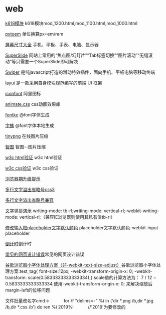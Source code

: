 # web
<p><a href="page_k618_mod/mod_1200.html">k618模块</a> k618模块mod_1200.html,mod_1100.html,mod_1000.html</p>
	<p><a href="http://pxtoem.com/">pxtoem</a> 单位换算px=em/rem</p>
	<p><a href="https://uiiiuiii.com/screen/index.htm"> 屏幕尺寸大全</a> 手机、平板、手表、电脑、显示器</p>
	<p><a href="http://www.superslide2.com/">SuperSlide</a> 网站上常用的“焦点图/幻灯片”“Tab标签切换”“图片滚动”“无缝滚动”等只需要一个SuperSlide即可解决</p>
	<p><a href="http://www.swiper.com.cn/">Swiper</a> 是纯javascript打造的滑动特效插件，面向手机、平板电脑等移动终端</p>
	<p><a href="http://www.layui.com/">layui</a> 是一款采用自身模块规范编写的前端 UI 框架</p>
	<p><a href="http://iconfont.cn/home/index?spm=a313x.7781069.1998910419.2">iconfont</a> 阿里图标</p>
	<p><a href="https://daneden.github.io/animate.css/">animate.css</a> css动画效果库</p>
	<p><a href="https://www.fontke.com/tool/fontface/">fontke</a> @font字体生成</p>
	<p><a href="http://font-spider.org/">字蛛</a> @font字体本地生成</p>
	<p><a href="https://tinypng.com/">tinypng</a> 在线图片压缩</p>
	<p><a href="http://zhitu.isux.us/">智图</a> 智图--图片压缩</p>
	<p><a href="https://validator.w3.org/#validate_by_input">w3c html验证</a> w3c html验证</p>
	<p><a href="http://jigsaw.w3.org/css-validator/#validate_by_input+with_options">w3c css验证</a> w3c css验证</p>
	<p><a href="http://browsehappy.osfipin.com/#">浏览器期升级提示</a></p>
	<p><a href="http://www.daqianduan.com/6179.html">多行文字溢出省略号css3</a></p>
	<p><a href="http://www.zhangxinxu.com/wordpress/2009/09/%E5%85%B3%E4%BA%8E%E6%96%87%E5%AD%97%E5%86%85%E5%AE%B9%E6%BA%A2%E5%87%BA%E7%94%A8%E7%82%B9%E7%82%B9%E7%82%B9-%E7%9C%81%E7%95%A5%E5%8F%B7%E8%A1%A8%E7%A4%BA/">多行文字溢出省略号兼容</a></p>
	<p><a href="https://www.qqxiuzi.cn/zh/wenzi-shupai/">文字竖排演示</a> writing-mode: tb-rl;writing-mode: vertical-rl;-webkit-writing-mode: vertical-rl;（兼容IE浏览器则使用其私有值tb-rl）</p>
	<p><a href="http://blog.csdn.net/panghaichun/article/details/50781681">修改输入框placeholder文字默认颜色</a> placeholder文字默认颜色-webkit-input-placeholder</p>
	<p><a href="http://www.jq22.com/jquery-info327">倒计时</a>倒计时</p>
	<p><a href="http://blog-en.tilda.cc/articles-website-design-mistakes">常见的网页设计错误</a>常见的网页设计错误</p>
	<p><a href="http://blog-en.tilda.cc/articles-website-design-mistakes">谷歌浏览器小字体处理方案（非-webkit-text-size-adjust）</a>谷歌浏览器小字体处理方案.test_tag{
		font-size:12px;
		-webkit-transform-origin-x: 0;
		-webkit-transform: scale(0.5833333333333334);} scale值的计算方法为： 7 / 12 = 0.5833333333333334,使用-webkit-transform-origin-x: 0; 来解决缩放后margin-left的位移问题 </p>
    <p>文件批量改名字cmd-&gt; 　　　for /f "delims=-" %i in ('dir *.png /b,dir *.jpg /b,dir *.css /b') do ren %i 2019%i 　　　//'2019'为要修改的</p>
